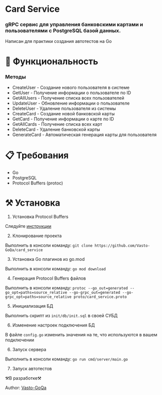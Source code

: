 # Card Service

### gRPC сервис для управления банковскими картами и пользователями с PostgreSQL базой данных.

Написан для практики создания автотестов на Go

# 🚀 Функциональность

### Методы

* CreateUser - Создание нового пользователя в системе
* GetUser - Получение информации о пользователе по ID
* GetAllUsers - Получение списка всех пользователей
* UpdateUser - Обновление информации о пользователе
* DeleteUser - Удаление пользователя из системы
* CreateCard - Создание новой банковской карты
* GetCard - Получение информации о карте по ID
* GetAllCards - Получение списка всех карт
* DeleteCard - Удаление банковской карты
* GenerateCard - Автоматическая генерация карты для пользователя

# 📋 Требования

* Go
* PostgreSQL
* Protocol Buffers (protoc)

# ⚒️ Установка

1. Установка Protocol Buffers

Следуйте [инструкции](https://www.geeksforgeeks.org/installation-guide/how-to-install-protocol-buffers-on-windows/)

2. Клонирование проекта

Выполнить в консоли команду: `git clone https://github.com/Vasto-GoQa/card_service`

3. Установка Go плагинов из go.mod

Выполнить в консоли команду: ```go mod download```

4. Генерация Protocol Buffers файлов

Выполнить в консоли команду:
``protoc --go_out=generated --go_opt=paths=source_relative --go-grpc_out=generated --go-grpc_opt=paths=source_relative proto/card_service.proto``

5. Инициализация БД

Выполнить скрипт из ``init/db/init.sql`` в своей СУБД

6. Изменение настроек подключения БД

В файле ``config.go`` изменить значения на те, что используются в вашем подключении

6. Запуск сервера

Выполнить в консоли команду: ``go run cmd/server/main.go``

7. Запуск автотестов

⚒️В разработке⚒️


Author: [Vasto-GoQa](https://github.com/Vasto-GoQa)